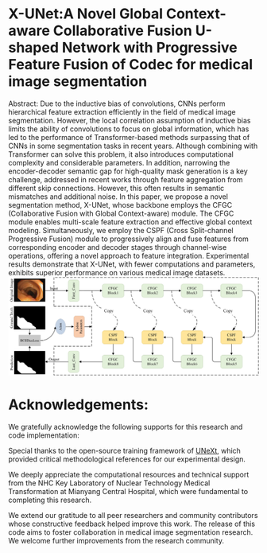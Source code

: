 # X-UNet:A Novel Global Context-aware Collaborative Fusion U-shaped Network with Progressive Feature Fusion of Codec for medical image segmentation
Abstract: Due to the inductive bias of convolutions, CNNs perform hierarchical feature extraction efficiently in the field of medical image segmentation. However, the local correlation assumption of inductive bias limits the ability of convolutions to focus on global information, which has led to the performance of Transformer-based methods surpassing that of CNNs in some segmentation tasks in recent years. Although combining with Transformer can solve this problem, it also introduces computational complexity and considerable parameters. In addition, narrowing the encoder-decoder semantic gap for high-quality mask generation is a key challenge, addressed in recent works through feature aggregation from different skip connections. However, this often results in semantic mismatches and additional noise. In this paper, we propose a novel segmentation method, X-UNet, whose backbone employs the CFGC (Collaborative Fusion with Global Context-aware) module. The CFGC module enables multi-scale feature extraction and effective global context modeling. Simultaneously, we employ the CSPF (Cross Split-channel Progressive Fusion) module to progressively align and fuse features from corresponding encoder and decoder stages through channel-wise operations, offering a novel approach to feature integration. Experimental results demonstrate that X-UNet, with fewer computations and parameters, exhibits superior performance on various medical image datasets.
![image](https://github.com/XSJ0410/X-UNet/blob/main/XUNet.jpg)
# Acknowledgements:

We gratefully acknowledge the following supports for this research and code implementation:

Special thanks to the open-source training framework of [UNeXt](https://github.com/4uiiurz1/pytorch-nested-unet), which provided critical methodological references for our experimental design.

We deeply appreciate the computational resources and technical support from the NHC Key Laboratory of Nuclear Technology Medical Transformation at Mianyang Central Hospital, which were fundamental to completing this research.

We extend our gratitude to all peer researchers and community contributors whose constructive feedback helped improve this work.
The release of this code aims to foster collaboration in medical image segmentation research. We welcome further improvements from the research community.

